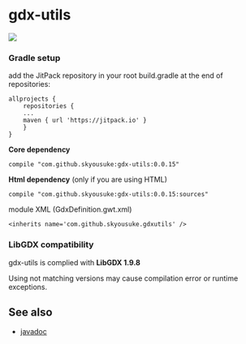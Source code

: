 # gdx-utils

[![](https://jitpack.io/v/skyousuke/gdx-utils.svg)](https://jitpack.io/#skyousuke/gdx-utils) 

### Gradle setup

add the JitPack repository in your root build.gradle at the end of repositories:

```
allprojects {
    repositories {
    ...
    maven { url 'https://jitpack.io' }
    }
}
  ```
  
**Core dependency**
```
compile "com.github.skyousuke:gdx-utils:0.0.15"
```

**Html dependency** (only if you are using HTML)

```
compile "com.github.skyousuke:gdx-utils:0.0.15:sources"
```
module XML (GdxDefinition.gwt.xml)
```
<inherits name='com.github.skyousuke.gdxutils' />
```

### LibGDX compatibility

gdx-utils is complied with **LibGDX 1.9.8**

Using not matching versions may cause compilation error or runtime exceptions.

## See also

* [javadoc](https://skyousuke.github.io/gdx-utils/index.html)
